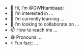 - 👋 Hi, I’m @GWNtambaazi
- 👀 I’m interested in ...
- 🌱 I’m currently learning ...
- 💞️ I’m looking to collaborate on ...
- 📫 How to reach me ...
- 😄 Pronouns: ...
- ⚡ Fun fact: ...

<!---
GWNtambaazi/GWNtambaazi is a ✨ special ✨ repository because its `README.md` (this file) appears on your GitHub profile.
You can click the Preview link to take a look at your changes.
--->
